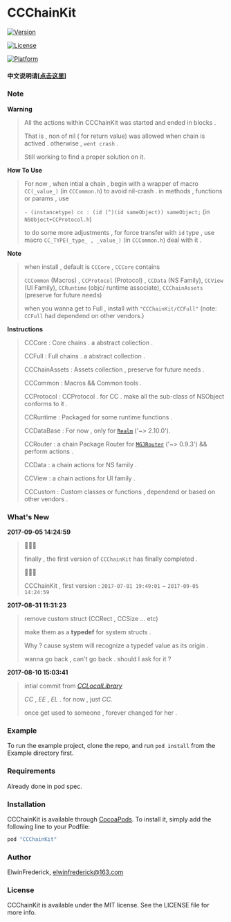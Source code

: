 # CCChainKit

[![Version](https://img.shields.io/cocoapods/v/CCChainKit.svg?style=flat)](http://cocoapods.org/pods/CCChainKit)

[![License](https://img.shields.io/cocoapods/l/CCChainKit.svg?style=flat)](http://cocoapods.org/pods/CCChainKit)

[![Platform](https://img.shields.io/cocoapods/p/CCChainKit.svg?style=flat)](http://cocoapods.org/pods/CCChainKit)

#### 中文说明请[[点击这里](https://github.com/VArbiter/CCChainKit/blob/master/README_CN.md)]

### Note

**Warning**

> All the actions within CCChainKit was started and ended in blocks .
> 
> That is , non of nil ( for return value) was allowed when chain is actived . otherwise , `went crash` .
> 
> Still working to find a proper solution on it.

**How To Use**
> For now , when intial a chain , begin with a wrapper of macro `CC(_value_)` (in `CCCommon.h`) to avoid nil-crash .
> in methods , functions or params , use 
> 
> `- (instancetype) cc : (id (^)(id sameObject)) sameObject;` (in `NSObject+CCProtocol.h`)
> 
> to do some more adjustments , for force transfer with `id` type , use macro `CC_TYPE(_type_ , _value_)` (in `CCCommon.h`) deal with it .

**Note**
> when install , default is `CCCore` , `CCCore` contains 
> 
> `CCCommon` (Macros) , `CCProtocol` (Protocol) , `CCData` (NS Family), `CCView` (UI Family), `CCRuntime` (objc/ runtime associate), `CCChainAssets` (preserve for future needs)
> 
> when you wanna get to Full , install with `"CCChainKit/CCFull"` (note: `CCFull` had dependend on other vendors.)

**Instructions**
> CCCore : Core chains . a abstract collection .
> 
> CCFull : Full chains . a abstract collection .
> 
> CCChainAssets : Assets collection , preserve for future needs .
> 
> CCCommon : Macros && Common tools .
> 
> CCProtocol : CCProtocol . for CC . make all the sub-class of NSObject conforms to it .
> 
> CCRuntime : Packaged for some runtime functions .
> 
> CCDataBase : For now , only for [`Realm`](https://github.com/realm/realm-cocoa) ('~> 2.10.0').
> 
> CCRouter : a chain Package Router for [`MGJRouter`](https://github.com/meili/MGJRouter) ('~> 0.9.3') && perform actions .
> 
> CCData :  a chain actions for NS family .
> 
> CCView :  a chain actions for UI family .
> 
> CCCustom :  Custom classes or functions , dependend or based on other vendors .

### What's New

**2017-09-05 14:24:59**

> 👏👏👏
> 
> finally , the first version of `CCChainKit` has finally completed .
> 
> 👏👏👏
> 
> CCChainKit , first version : `2017-07-01 19:49:01` ~ `2017-09-05 14:24:59`
> 

**2017-08-31 11:31:23**

> remove custom struct (CCRect , CCSize ... etc)
> 
> make them as a **typedef** for system structs .
> 
> Why ? cause system will recognize a typedef value as its origin .
> 
> wanna go back , can't go back . should I ask for it ?

**2017-08-10 15:03:41**

> intial commit from _*[CCLocalLibrary](https://github.com/VArbiter/CCLocalLibrary)*_
> 
> *CC* , *EE* , *EL* . for now , just *CC*.
> 
> once get used to someone , forever changed for her .

### Example

To run the example project, clone the repo, and run `pod install` from the Example directory first.

### Requirements

Already done in pod spec.

### Installation

CCChainKit is available through [CocoaPods](http://cocoapods.org). To install
it, simply add the following line to your Podfile:

```ruby
pod "CCChainKit"
```

### Author

ElwinFrederick, elwinfrederick@163.com

### License

CCChainKit is available under the MIT license. See the LICENSE file for more info.
